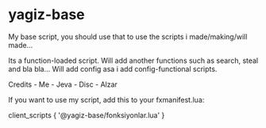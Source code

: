 # yagiz-base
My base script, you should use that to use the scripts i made/making/will made...

Its a function-loaded script. Will add another functions such as search, steal and bla bla... Will add config asa i add config-functional scripts.

Credits - Me - Jeva - Disc - Alzar

If you want to use my script, add this to your fxmanifest.lua:

client_scripts {
	'@yagiz-base/fonksiyonlar.lua'
}
